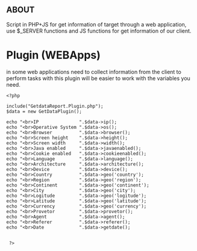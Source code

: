 
## ABOUT
Script in PHP+JS for get information of target through a web application, use $_SERVER functions and JS functions for get information of our client.

# Plugin (WEBApps)
in some web applications need to collect information from the client to perform tasks with this plugin will be easier to work with the variables you need.

```
<?php

include("GetdataReport.Plugin.php");
$data = new GetDataPlugin();

echo "<br>IP               ".$data->ip();
echo "<br>Operative System ".$data->os();
echo "<br>Browser          ".$data->browser();
echo "<br>Screen height    ".$data->height();
echo "<br>Screen width     ".$data->width();
echo "<br>Java enabled     ".$data->javaenabled();
echo "<br>Cookie enabled   ".$data->cookieenabled();
echo "<br>Language         ".$data->language();
echo "<br>Architecture     ".$data->architecture();
echo "<br>Device           ".$data->device();
echo "<br>Country          ".$data->geo('country');
echo "<br>Region           ".$data->geo('region');
echo "<br>Continent        ".$data->geo('continent');
echo "<br>City             ".$data->geo('city');
echo "<br>Logitude         ".$data->geo('logitude');
echo "<br>Latitude         ".$data->geo('latitude');
echo "<br>Currency         ".$data->geo('currency');
echo "<br>Provetor         ".$data->provetor();
echo "<br>Agent            ".$data->agent();
echo "<br>Referer          ".$data->referer();
echo "<br>Date             ".$data->getdate();


 ?>
```

